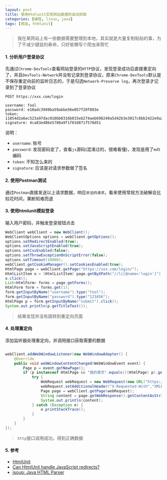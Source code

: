 ```yaml
---
layout: post
title: 使用Htmlunit实现网站数据的自动抓取
categories: [编程, linux, java]
tags: [爬虫, htmlunit]
---
```


> 我在某网站上有一些数据需要整理到本地，其实就是大量复制粘贴的事，为了不减少键鼠的寿命，只好偷懒写个爬虫来帮忙

#### 1. 分析用户登录协议 

先通过`Chrome-DevTools`查看网站登录的`HTTP`协议，发现登录成功后直接重定向了，并且`DevTools-Network`并没有记录到登录协议，原来`Chrome-DevTools`默认是不保存重定向前的监听日志的，于是勾选`Network-Preserve log`，再次登录才记录到了登录协议

```
POST https://xxx.com/login

username: fool
password: e10adc3949ba59abbe56e057f20f883e
token: 11854d2a6ec523a97dac010bb0316b015eb274aeb698249a5d42b3e3017c8bb2422e9a2624f6093b183bf58b44cc5879fe63e8cf58cafe51f2f2340d7a9378e5c17506f856df945f
signature: 4ca83e486e5780a9f1f03d871f578d51
```

说明：

* `username`: 账号
* `password`: 发现密码变了，查看`js`源码(混淆过的，很难看懂)，发现是用了`md5`编码
* `token`: 不知怎么来的
* `signature`: 应该是对请求参数做了签名

#### 2. 使用Postman测试

通过`Postman`直接发送以上请求数据，响应`非法的请求`，看来使用常规方法破解会比较花时间，果断知难而退

#### 3. 使用htmlunit模拟登录

输入用户密码，并触发登录按钮点击

```java
WebClient webClient = new WebClient();
WebClientOptions options = webClient.getOptions();
options.setRedirectEnabled(true);
options.setJavaScriptEnabled(true);
options.setCssEnabled(false);
options.setThrowExceptionOnScriptError(false);
options.setTimeout(10000);
webClient.getCookieManager().setCookiesEnabled(true);
HtmlPage page = webClient.getPage("https://xxx.com/login/");
HtmlListItem o = (HtmlListItem) page.getByXPath("//li[@name='login']").get(0);
o.click();
List<HtmlForm> forms = page.getForms();
HtmlForm form = forms.get(1);
form.getInputByName("username").type("fool");
form.getInputByName("password").type("123456");
HtmlPage p = form.getInputByName("submit").click();
System.out.println(p.getTitleText());
```

> 结果发现并没有跳转到重定向页面

#### 4. 处理重定向

添加监听器处理重定向，并调用接口获取需要的数据

```java

webClient.addWebWindowListener(new WebWindowAdapter() {
    @Override
    public void webWindowContentChanged(WebWindowEvent event) {
        Page p = event.getNewPage();
        if (p instanceof HtmlPage && "我的首页".equals(((HtmlPage) p).getTitleText())) {
            try {
                WebRequest webRequest = new WebRequest(new URL("https://xx.com/getmylist.json"), HttpMethod.POST);
                webRequest.setAdditionalHeader("X-Requested-With","XMLHttpRequest");
                Page page = webClient.getPage(webRequest);
                String content = page.getWebResponse().getContentAsString();
                System.out.println(content);
            } catch (Exception e) {
                e.printStackTrace();
            }
        }
    }
});
```

> `http`接口调用成功，得到正确数据

#### 5. 参考

* [HtmlUnit](http://htmlunit.sourceforge.net/details.html)
* [Can HtmlUnit handle JavaScript redirects?](https://stackoverflow.com/questions/2173487/can-htmlunit-handle-javascript-redirects?r=SearchResults)
* [jsoup: Java HTML Parser](https://jsoup.org/)